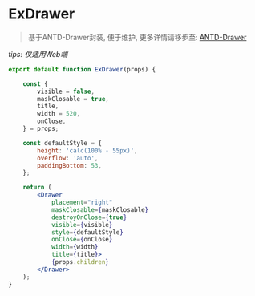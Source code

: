 # ExDrawer

> 基于ANTD-Drawer封装, 便于维护, 更多详情请移步至: [ANTD-Drawer](https://ANTD-design.gitee.io/components/drawer-cn/)

_tips: 仅适用Web端_

```jsx
export default function ExDrawer(props) {

    const {
        visible = false,
        maskClosable = true,
        title,
        width = 520,
        onClose,
    } = props;

    const defaultStyle = {
        height: 'calc(100% - 55px)',
        overflow: 'auto',
        paddingBottom: 53,
    };

    return (
        <Drawer
            placement="right"
            maskClosable={maskClosable}
            destroyOnClose={true}
            visible={visible}
            style={defaultStyle}
            onClose={onClose}
            width={width}
            title={title}>
            {props.children}
        </Drawer>
    );
}
```
